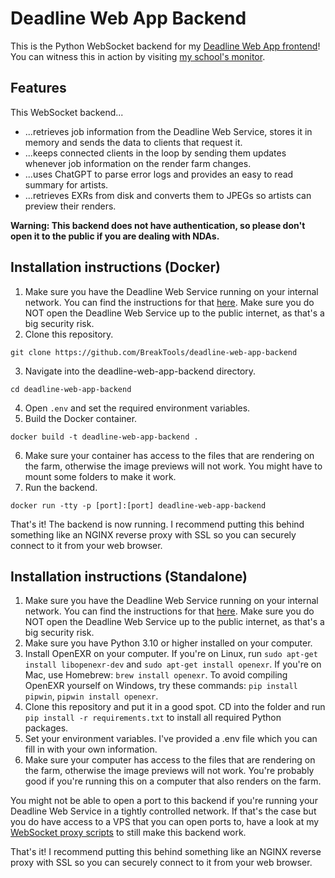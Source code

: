 # Deadline Web App Backend
This is the Python WebSocket backend for my [Deadline Web App frontend](https://github.com/BreakTools/deadline-web-app-frontend)! You can witness this in action by visiting [my school's monitor](https://monitor.breaktools.info/).

## Features
This WebSocket backend...
- ...retrieves job information from the Deadline Web Service, stores it in memory and sends the data to clients that request it. 
- ...keeps connected clients in the loop by sending them updates whenever job information on the render farm changes.
- ...uses ChatGPT to parse error logs and provides an easy to read summary for artists.
- ...retrieves EXRs from disk and converts them to JPEGs so artists can preview their renders.
  
**Warning: This backend does not have authentication, so please don't open it to the public if you are dealing with NDAs.**

## Installation instructions (Docker)
1. Make sure you have the Deadline Web Service running on your internal network. You can find the instructions for that [here](https://docs.thinkboxsoftware.com/products/deadline/10.1/1_User%20Manual/manual/web-service.html). Make sure you do NOT open the Deadline Web Service up to the public internet, as that's a big security risk.
2. Clone this repository.
```
git clone https://github.com/BreakTools/deadline-web-app-backend
```
3. Navigate into the deadline-web-app-backend directory.
```
cd deadline-web-app-backend
```
4. Open `.env` and set the required environment variables.
5. Build the Docker container.
```
docker build -t deadline-web-app-backend .
```
6. Make sure your container has access to the files that are rendering on the farm, otherwise the image previews will not work. You might have to mount some folders to make it work.
7. Run the backend.
```
docker run -tty -p [port]:[port] deadline-web-app-backend
```
That's it! The backend is now running. I recommend putting this behind something like an NGINX reverse proxy with SSL so you can securely connect to it from your web browser.


## Installation instructions (Standalone)

1. Make sure you have the Deadline Web Service running on your internal network. You can find the instructions for that [here](https://docs.thinkboxsoftware.com/products/deadline/10.1/1_User%20Manual/manual/web-service.html). Make sure you do NOT open the Deadline Web Service up to the public internet, as that's a big security risk.
2. Make sure you have Python 3.10 or higher installed on your computer.
3. Install OpenEXR on your computer. If you're on Linux, run `sudo apt-get install libopenexr-dev` and `sudo apt-get install openexr`. If you're on Mac, use Homebrew: `brew install openexr`. To avoid compiling OpenEXR yourself on Windows, try these commands: `pip install pipwin`, `pipwin install openexr`.
4. Clone this repository and put it in a good spot. CD into the folder and run `pip install -r requirements.txt` to install all required Python packages.
5. Set your environment variables. I've provided a .env file which you can fill in with your own information.
6. Make sure your computer has access to the files that are rendering on the farm, otherwise the image previews will not work. You're probably good if you're running this on a computer that also renders on the farm.

You might not be able to open a port to this backend if you're running your Deadline Web Service in a tightly controlled network. If that's the case but you do have access to a VPS that you can open ports to, have a look at my [WebSocket proxy scripts](https://github.com/BreakTools/websocket-proxy) to still make this backend work.

That's it! I recommend putting this behind something like an NGINX reverse proxy with SSL so you can securely connect to it from your web browser.


